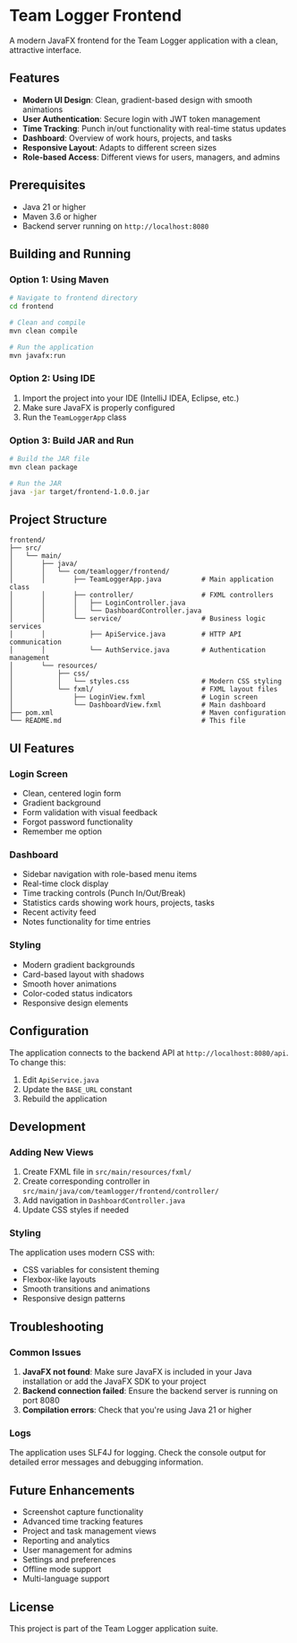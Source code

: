 # Team Logger Frontend

A modern JavaFX frontend for the Team Logger application with a clean, attractive interface.

## Features

- **Modern UI Design**: Clean, gradient-based design with smooth animations
- **User Authentication**: Secure login with JWT token management
- **Time Tracking**: Punch in/out functionality with real-time status updates
- **Dashboard**: Overview of work hours, projects, and tasks
- **Responsive Layout**: Adapts to different screen sizes
- **Role-based Access**: Different views for users, managers, and admins

## Prerequisites

- Java 21 or higher
- Maven 3.6 or higher
- Backend server running on `http://localhost:8080`

## Building and Running

### Option 1: Using Maven

```bash
# Navigate to frontend directory
cd frontend

# Clean and compile
mvn clean compile

# Run the application
mvn javafx:run
```

### Option 2: Using IDE

1. Import the project into your IDE (IntelliJ IDEA, Eclipse, etc.)
2. Make sure JavaFX is properly configured
3. Run the `TeamLoggerApp` class

### Option 3: Build JAR and Run

```bash
# Build the JAR file
mvn clean package

# Run the JAR
java -jar target/frontend-1.0.0.jar
```

## Project Structure

```
frontend/
├── src/
│   └── main/
│       ├── java/
│       │   └── com/teamlogger/frontend/
│       │       ├── TeamLoggerApp.java          # Main application class
│       │       ├── controller/                 # FXML controllers
│       │       │   ├── LoginController.java
│       │       │   └── DashboardController.java
│       │       └── service/                    # Business logic services
│       │           ├── ApiService.java         # HTTP API communication
│       │           └── AuthService.java        # Authentication management
│       └── resources/
│           ├── css/
│           │   └── styles.css                  # Modern CSS styling
│           └── fxml/                           # FXML layout files
│               ├── LoginView.fxml              # Login screen
│               └── DashboardView.fxml          # Main dashboard
├── pom.xml                                     # Maven configuration
└── README.md                                   # This file
```

## UI Features

### Login Screen
- Clean, centered login form
- Gradient background
- Form validation with visual feedback
- Forgot password functionality
- Remember me option

### Dashboard
- Sidebar navigation with role-based menu items
- Real-time clock display
- Time tracking controls (Punch In/Out/Break)
- Statistics cards showing work hours, projects, tasks
- Recent activity feed
- Notes functionality for time entries

### Styling
- Modern gradient backgrounds
- Card-based layout with shadows
- Smooth hover animations
- Color-coded status indicators
- Responsive design elements

## Configuration

The application connects to the backend API at `http://localhost:8080/api`. To change this:

1. Edit `ApiService.java`
2. Update the `BASE_URL` constant
3. Rebuild the application

## Development

### Adding New Views

1. Create FXML file in `src/main/resources/fxml/`
2. Create corresponding controller in `src/main/java/com/teamlogger/frontend/controller/`
3. Add navigation in `DashboardController.java`
4. Update CSS styles if needed

### Styling

The application uses modern CSS with:
- CSS variables for consistent theming
- Flexbox-like layouts
- Smooth transitions and animations
- Responsive design patterns

## Troubleshooting

### Common Issues

1. **JavaFX not found**: Make sure JavaFX is included in your Java installation or add the JavaFX SDK to your project
2. **Backend connection failed**: Ensure the backend server is running on port 8080
3. **Compilation errors**: Check that you're using Java 21 or higher

### Logs

The application uses SLF4J for logging. Check the console output for detailed error messages and debugging information.

## Future Enhancements

- Screenshot capture functionality
- Advanced time tracking features
- Project and task management views
- Reporting and analytics
- User management for admins
- Settings and preferences
- Offline mode support
- Multi-language support

## License

This project is part of the Team Logger application suite. 